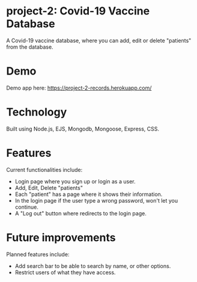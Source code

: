 # project-2: Covid-19 Vaccine Database
A Covid-19 vaccine database, where you can add, edit or delete "patients" from the database.

# Demo
Demo app here: https://project-2-records.herokuapp.com/
# Technology
Built using Node.js, EJS, Mongodb, Mongoose, Express, CSS.

# Features
Current functionalities include:

- Login page where you sign up or login as a user.
- Add, Edit, Delete "patients"
- Each "patient" has a page where it shows their information.
- In the login page if the user type a wrong password, won't let you continue.
- A "Log out" button where redirects to the login page.


# Future improvements
Planned features include:

- Add search bar to be able to search by name, or other options.
- Restrict users of what they have access.
